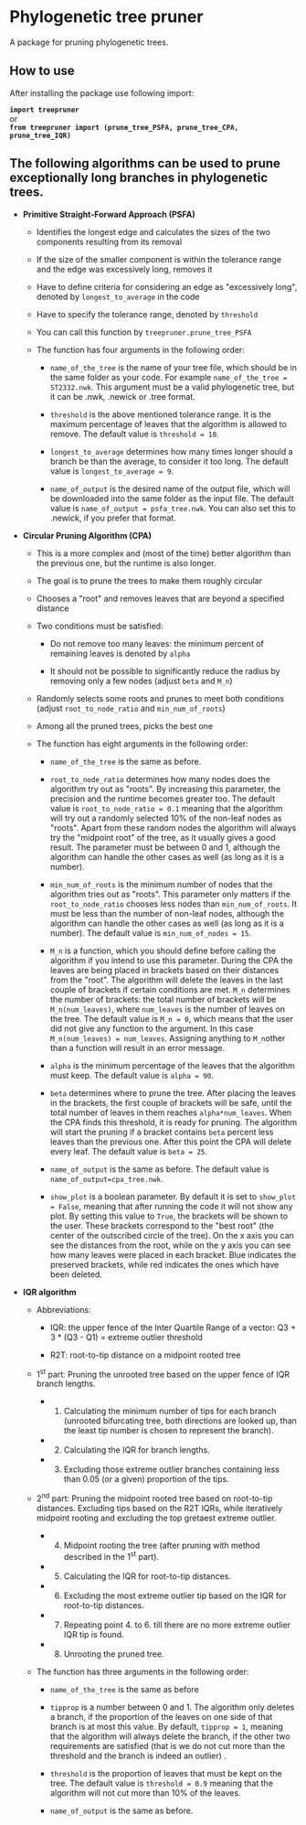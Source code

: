 # Phylogenetic tree pruner
A package for pruning phylogenetic trees.

## How to use
After installing the package use following import: <br>

**`import treepruner`** <br>
or <br>
 **`from treepruner import (prune_tree_PSFA, prune_tree_CPA, prune_tree_IQR)`**


## The following algorithms can be used to prune exceptionally long branches in phylogenetic trees. 

- **Primitive Straight-Forward Approach (PSFA)**
    - Identifies the longest edge and calculates the sizes of the two components resulting from its removal

    - If the size of the smaller component is within the tolerance range and the edge was excessively long, removes it
    
    - Have to define criteria for considering an edge as "excessively long", denoted by `longest_to_average` in the code

    - Have to specify the tolerance range, denoted by `threshold`

    - You can call this function by `treepruner.prune_tree_PSFA`

    - The function has four arguments in the following order:
        
        - `name_of_the_tree` is the name of your tree file, which should be in the same folder as your code. For example `name_of_the_tree = ST2332.nwk`. This argument must be a valid phylogenetic tree, but it can be .nwk, .newick or .tree format.

        - `threshold` is the above mentioned tolerance range. It is the maximum percentage of leaves that the algorithm is allowed to remove. The default value is `threshold = 10`.

        - `longest_to_average` determines how many times longer should a branch be than the average, to consider it too long. The default value is `longest_to_average = 9`.

        - `name_of_output` is the desired name of the output file, which will be downloaded into the same folder as the input file. The default value is `name_of_output = psfa_tree.nwk`. You can also set this to .newick, if you prefer that format.

- **Circular Pruning Algorithm (CPA)**
    - This is a more complex and (most of the time) better algorithm than the previous one, but the runtime is also longer.

    - The goal is to prune the trees to make them roughly circular

    - Chooses a "root" and removes leaves that are beyond a specified distance

    - Two conditions must be satisfied:
    
      - Do not remove too many leaves: the minimum percent of remaining leaves is denoted by `alpha`
        
      - It should not be possible to significantly reduce the radius by removing only a few nodes (adjust `beta` and `M_n`)

    - Randomly selects some roots and prunes to meet both conditions (adjust `root_to_node_ratio` and `min_num_of_roots`)

    - Among all the pruned trees, picks the best one

    - The function has eight arguments in the following order:

        - `name_of_the_tree` is the same as before.

        - `root_to_node_ratio` determines how many nodes does the algorithm try out as "roots". By increasing this parameter, the precision and the runtime becomes greater too. The default value is `root_to_node_ratio = 0.1` meaning that the algorithm will try out a randomly selected 10% of the non-leaf nodes as "roots". Apart from these random nodes the algorithm will always try the "midpoint root" of the tree, as it usually gives a good result. The parameter must be between 0 and 1, although the algorithm can handle the other cases as well (as long as it is a number).

        - `min_num_of_roots` is the minimum number of nodes that the algorithm tries out as "roots". This parameter only matters if the `root_to_node_ratio` chooses less nodes than `min_num_of_roots`. It must be less than the number of non-leaf nodes, although the algorithm can handle the other cases as well (as long as it is a number). The default value is `min_num_of_nodes = 15`.

        - `M_n` is a function, which you should define before calling the algorithm if you intend to use this parameter. During the CPA the leaves are being placed in brackets based on their distances from the "root". The algorithm will delete the leaves in the last couple of brackets if certain conditions are met. `M_n` determines the number of brackets: the total number of brackets will be `M_n(num_leaves)`, where `num_leaves` is the number of leaves on the tree. The default value is `M_n = 0`, which means that the user did not give any function to the argument. In this case `M_n(num_leaves) = num_leaves`. Assigning anything to `M_n`other than a function will result in an error message.

        - `alpha` is the minimum percentage of the leaves that the algorithm must keep. The default value is `alpha = 90`.

        - `beta` determines where to prune the tree. After placing the leaves in the brackets, the first couple of brackets will be safe, until the total number of leaves in them reaches `alpha*num_leaves`. When the CPA finds this threshold, it is ready for pruning. The algorithm will start the pruning if a bracket contains `beta` percent less leaves than the previous one. After this point the CPA will delete every leaf. The default value is `beta = 25`.

        - `name_of_output` is the same as before. The default value is `name_of_output=cpa_tree.nwk`.

        - `show_plot` is a boolean parameter. By default it is set to `show_plot = False`, meaning that after running the code it will not show any plot. By setting this value to `True`, the brackets will be shown to the user. These brackets correspond to the "best root" (the center of the outscribed circle of the tree). On the x axis you can see the distances from the root, while on the y axis you can see how many leaves were placed in each bracket. Blue indicates the preserved brackets, while red indicates the ones which have been deleted.

- **IQR algorithm**
  - Abbreviations:

    - IQR: the upper fence of the Inter Quartile Range of a vector: Q3 + 3 \* (Q3 - Q1) = extreme outlier threshold

    - R2T: root-to-tip distance on a midpoint rooted tree

  - 1<sup>st</sup> part: Pruning the unrooted tree based on the upper fence of IQR branch lengths.

    - 1.  Calculating the minimum number of tips for each branch (unrooted bifurcating tree, both directions are looked up, than the least tip number is chosen to represent the branch).

    - 2.  Calculating the IQR for branch lengths.

    - 3.  Excluding those extreme outlier branches containing less than 0.05 (or a given) proportion of the tips.

  - 2<sup>nd</sup> part: Pruning the midpoint rooted tree based on root-to-tip distances. Excluding tips based on the R2T IQRs, while iteratively midpoint rooting and excluding the top gretaest extreme outlier.

    - 4.  Midpoint rooting the tree (after pruning with method described in the 1<sup>st</sup> part).

    - 5.  Calculating the IQR for root-to-tip distances.

    - 6.  Excluding the most extreme outlier tip based on the IQR for root-to-tip distances.

    - 7.  Repeating point 4. to 6. till there are no more extreme outlier IQR tip is found.

    - 8.  Unrooting the pruned tree. 

  - The function has three arguments in the following order:

    - `name_of_the_tree` is the same as before

    - `tipprop` is a number between 0 and 1. The algorithm only deletes a branch, if the proportion of the leaves on one side of that branch is at most this value. By default, `tipprop = 1`, meaning that the algorithm will always delete the branch, if the other two requirements are satisfied (that is we do not cut more than the threshold and the branch is indeed an outlier) .

    - `threshold` is the proportion of leaves that must be kept on the tree. The default value is `threshold = 0.9` meaning that the algorithm will not cut more than 10% of the leaves.

    - `name_of_output` is the same as before.
